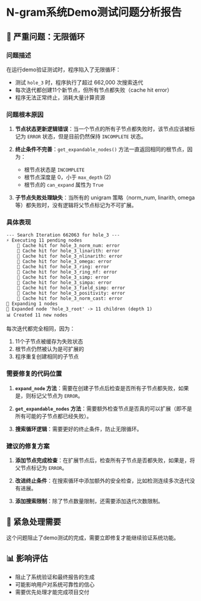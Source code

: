 # N-gram系统Demo测试问题分析报告

## 🚨 严重问题：无限循环

### 问题描述
在运行demo验证测试时，程序陷入了无限循环：
- 测试 `hole_3` 时，程序执行了超过 662,000 次搜索迭代
- 每次迭代都创建11个新节点，但所有节点都失败（cache hit error）
- 程序无法正常终止，消耗大量计算资源

### 问题根本原因
1. **节点状态更新逻辑错误**：当一个节点的所有子节点都失败时，该节点应该被标记为 `ERROR` 状态，但是目前仍然保持 `INCOMPLETE` 状态。

2. **终止条件不完善**：`get_expandable_nodes()` 方法一直返回相同的根节点，因为：
   - 根节点状态是 `INCOMPLETE`
   - 根节点深度是 0，小于 `max_depth` (2)
   - 根节点的 `can_expand` 属性为 `True`

3. **子节点失败处理缺失**：当所有的 unigram 策略（norm_num, linarith, omega等）都失败时，没有逻辑将父节点标记为不可扩展。

### 具体表现
```
--- Search Iteration 662063 for hole_3 ---
⚡ Executing 11 pending nodes
    💾 Cache hit for hole_3_norm_num: error
    💾 Cache hit for hole_3_linarith: error
    💾 Cache hit for hole_3_nlinarith: error
    💾 Cache hit for hole_3_omega: error
    💾 Cache hit for hole_3_ring: error
    💾 Cache hit for hole_3_ring_nf: error
    💾 Cache hit for hole_3_simp: error
    💾 Cache hit for hole_3_simpa: error
    💾 Cache hit for hole_3_field_simp: error
    💾 Cache hit for hole_3_positivity: error
    💾 Cache hit for hole_3_norm_cast: error
🌱 Expanding 1 nodes
🌿 Expanded node 'hole_3_root' -> 11 children (depth 1)
📊 Created 11 new nodes
```

每次迭代都完全相同，因为：
1. 11个子节点被缓存为失败状态
2. 根节点仍然被认为是可扩展的
3. 程序重复创建相同的子节点

### 需要修复的代码位置

1. **`expand_node` 方法**：需要在创建子节点后检查是否所有子节点都失败，如果是，则标记父节点为 `ERROR`。

2. **`get_expandable_nodes` 方法**：需要额外检查节点是否真的可以扩展（即不是所有可能的子节点都已经失败）。

3. **搜索循环逻辑**：需要更好的终止条件，防止无限循环。

### 建议的修复方案

1. **添加节点完成检查**：在扩展节点后，检查所有子节点是否都失败，如果是，将父节点标记为 `ERROR`。

2. **改进终止条件**：在搜索循环中添加额外的安全检查，比如检测连续多次迭代没有进展。

3. **添加搜索限制**：除了节点数量限制，还需要添加迭代次数限制。

## 🔧 紧急处理需要
这个问题阻止了demo测试的完成，需要立即修复才能继续验证系统功能。

## 📊 影响评估
- 阻止了系统验证和最终报告的生成
- 可能影响用户对系统可靠性的信心
- 需要优先处理才能完成项目交付